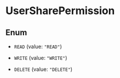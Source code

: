 

# UserSharePermission

## Enum


* `READ` (value: `"READ"`)

* `WRITE` (value: `"WRITE"`)

* `DELETE` (value: `"DELETE"`)



